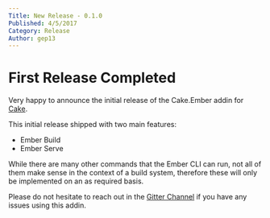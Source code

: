 ```yaml
---
Title: New Release - 0.1.0
Published: 4/5/2017
Category: Release
Author: gep13
---
```


# First Release Completed

Very happy to announce the initial release of the Cake.Ember addin for [Cake](http://cakebuild.net/).

This initial release shipped with two main features:

* Ember Build
* Ember Serve

While there are many other commands that the Ember CLI can run, not all of them make sense in the context of a build system, therefore these will only be implemented on an as required basis.

Please do not hesitate to reach out in the [Gitter Channel](https://gitter.im/cake-contrib/Lobby) if you have any issues using this addin.